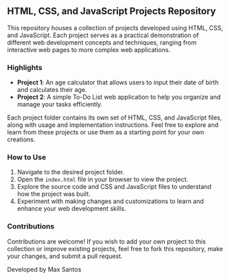 ## HTML, CSS, and JavaScript Projects Repository

This repository houses a collection of projects developed using HTML, CSS, and JavaScript. Each project serves as a practical demonstration of different web development concepts and techniques, ranging from interactive web pages to more complex web applications.

### Highlights

- **Project 1**: An age calculator that allows users to input their date of birth and calculates their age.
- **Project 2**: A simple To-Do List web application to help you organize and manage your tasks efficiently.


Each project folder contains its own set of HTML, CSS, and JavaScript files, along with usage and implementation instructions. Feel free to explore and learn from these projects or use them as a starting point for your own creations.

### How to Use

1. Navigate to the desired project folder.
2. Open the `index.html` file in your browser to view the project.
3. Explore the source code and CSS and JavaScript files to understand how the project was built.
4. Experiment with making changes and customizations to learn and enhance your web development skills.

### Contributions

Contributions are welcome! If you wish to add your own project to this collection or improve existing projects, feel free to fork this repository, make your changes, and submit a pull request.



Developed by Max Santos
